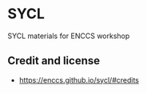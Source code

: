 # SYCL

SYCL materials for ENCCS workshop

## Credit and license

- https://enccs.github.io/sycl/#credits
